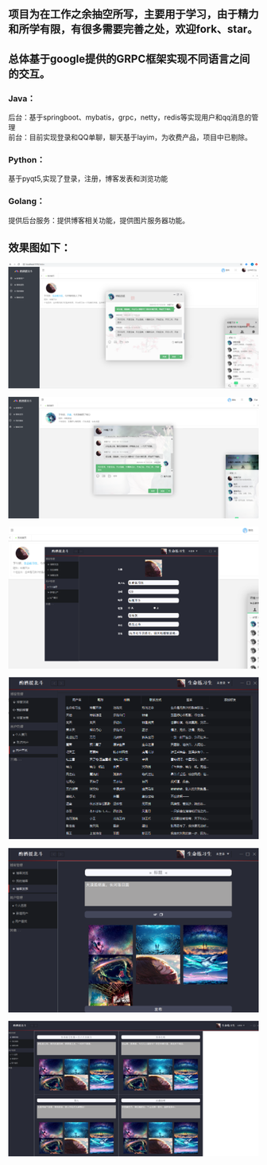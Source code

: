 项目为在工作之余抽空所写，主要用于学习，由于精力和所学有限，有很多需要完善之处，欢迎fork、star。
---
## 总体基于google提供的GRPC框架实现不同语言之间的交互。  
### Java：   
  后台：基于springboot、mybatis，grpc，netty，redis等实现用户和qq消息的管理  
  前台：目前实现登录和QQ单聊，聊天基于layim，为收费产品，项目中已剔除。  
### Python：  
  基于pyqt5,实现了登录，注册，博客发表和浏览功能  
### Golang：  
  提供后台服务：提供博客相关功能，提供图片服务器功能。  


## 效果图如下：
  
![效果图]( /views/1.PNG)

![效果图]( /views/2.PNG)

![效果图]( /views/3.PNG)

![效果图]( /views/4.PNG)

![效果图]( /views/5.PNG)

![效果图]( /views/6.PNG)


